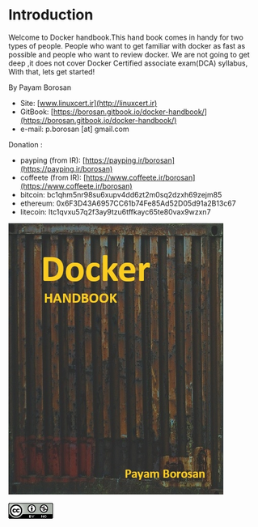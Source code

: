 # Introduction

Welcome to Docker handbook.This hand book comes in  handy for two types of people. People  who want to get familiar with docker as fast as possible and people who want to review docker. We are not going to get deep ,it does not cover  Docker Certified associate exam(DCA) syllabus, With that, lets get started!

By Payam Borosan

* Site: [www.linuxcert.ir](http://linuxcert.ir)
* GitBook: [https://borosan.gitbook.io/docker-handbook/](https://borosan.gitbook.io/docker-handbook/)
* e-mail: p.borosan \[at] gmail.com

Donation :

* payping (from IR): [https://payping.ir/borosan](https://payping.ir/borosan)
* coffeete (from IR): [https://www.coffeete.ir/borosan](https://www.coffeete.ir/borosan)
* bitcoin: bc1qhm5nr98su6xupv4dd6zt2m0sq2dzxh69zejm85
* ethereum: 0x6F3D43A6957CC61b74Fe85Ad52D05d91a2B13c67
* litecoin: ltc1qvxu57q2f3ay9tzu6tffkayc65te80vax9wzxn7

![](.gitbook/assets/docker-handbook-v3.jpg)

![](.gitbook/assets/cc-by-nc-icon-88x31.png)
